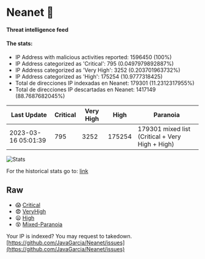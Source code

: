 # Neanet :hocho:
#### Threat intelligence feed
#### The stats:

- IP Address with malicious activities reported: 1596450 (100%)
- IP Address categorized as 'Critical':  795 (0.0497979892887%)
- IP Address categorized as 'Very High':  3252 (0.203701963732%)
- IP Address categorized as 'High':  175254 (10.9777318425)
- Total de direcciones IP indexadas en Neanet:  179301 (11.2312317955%)
- Total de direcciones IP descartadas en Neanet:  1417149 (88.7687682045%)

| Last Update | Critical | Very High | High | Paranoia |
| --- | --- | --- | --- | --- |
| 2023-03-16 05:01:39 | 795 | 3252 | 175254 | 179301 mixed list (Critical + Very High + High)|

![Stats](https://docs.google.com/spreadsheets/d/e/2PACX-1vSnaNMIXVabIpDJjufMlzH7poXnshF3mgd8Is1g9ytUEzVsP5my4Trn8f-xkoLLQ38xpL3HtmUexLo6/pubchart?oid=501124687&format=image)

For the historical stats go to: [link](/stats.csv)
## Raw
- :scream: [Critical](https://raw.githubusercontent.com/JavaGarcia/Neanet/master/blacklists/neanet_critical.txt)
- :fearful: [VeryHigh](https://raw.githubusercontent.com/JavaGarcia/Neanet/master/blacklists/neanet_veryHigh.txtt)
- :frowning: [High](https://raw.githubusercontent.com/JavaGarcia/Neanet/master/blacklists/neanet_high.txt)
- :dizzy_face: [Mixed-Paranoia](https://raw.githubusercontent.com/JavaGarcia/Neanet/master/blacklists/neanet_all.txt)


Your IP is indexed? You may request to takedown. [https://github.com/JavaGarcia/Neanet/issues](https://github.com/JavaGarcia/Neanet/issues)








































































































































































































































































































































































































































































































































































































































































































































































































































































































































































































































































































































































































































































































































































































































































































































































































































































































































































































































































































































































































































































































































































































































































































































































































































































































































































































































































































































































































































































































































































































































































































































































































































































































































































































































































































































































































































































































































































































































































































































































































































































































































































































































































































































































































































































































































































































































































































































































































































































































































































































































































































































































































































































































































































































































































































































































































































































































































































































































































































































































































































































































































































































































































































































































































































































































































































































































































































































































































































































































































































































































































































































































































































































































































































































































































































































































































































































































































































































































































































































































































































































































































































































































































































































































































































































































































































































































































































































































































































































































































































































































































































































































































































































































































































































































































































































































































































































































































































































































































































































































































































































































